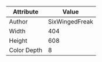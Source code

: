 # 
| Attribute | Value |
| ---  | ---     |
| Author | SixWingedFreak |
| Width | 404 |
| Height | 608 |
| Color Depth | 8 |
